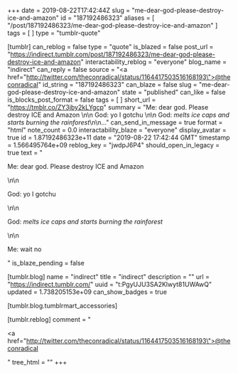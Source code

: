 +++
date = 2019-08-22T17:42:44Z
slug = "me-dear-god-please-destroy-ice-and-amazon"
id = "187192486323"
aliases = [ "/post/187192486323/me-dear-god-please-destroy-ice-and-amazon" ]
tags = [ ]
type = "tumblr-quote"

[tumblr]
can_reblog = false
type = "quote"
is_blazed = false
post_url = "https://indirect.tumblr.com/post/187192486323/me-dear-god-please-destroy-ice-and-amazon"
interactability_reblog = "everyone"
blog_name = "indirect"
can_reply = false
source = "<a href=\"http://twitter.com/theconradical/status/1164417503516168193\">@theconradical</a>"
id_string = "187192486323"
can_blaze = false
slug = "me-dear-god-please-destroy-ice-and-amazon"
state = "published"
can_like = false
is_blocks_post_format = false
tags = [ ]
short_url = "https://tmblr.co/ZY3jby2kLYgcp"
summary = "Me: dear god. Please destroy ICE and Amazon \n\n God: yo I gotchu \n\n God: *melts ice caps and starts burning  the rainforest*\n\n..."
can_send_in_message = true
format = "html"
note_count = 0.0
interactability_blaze = "everyone"
display_avatar = true
id = 1.87192486323e+11
date = "2019-08-22 17:42:44 GMT"
timestamp = 1.566495764e+09
reblog_key = "jwdpJ6P4"
should_open_in_legacy = true
text = "<p>Me: dear god. Please destroy ICE and Amazon </p>\n\n<p>God: yo I gotchu </p>\n\n<p>God: *melts ice caps and starts burning  the rainforest*</p>\n\n<p>Me: wait no</p>"
is_blaze_pending = false

[tumblr.blog]
name = "indirect"
title = "indirect"
description = ""
url = "https://indirect.tumblr.com/"
uuid = "t:PgyUJU3SA2Klwyt81UWAwQ"
updated = 1.738205153e+09
can_show_badges = true

[tumblr.blog.tumblrmart_accessories]

[tumblr.reblog]
comment = "<p><a href=\"http://twitter.com/theconradical/status/1164417503516168193\">@theconradical</a></p>"
tree_html = ""
+++
